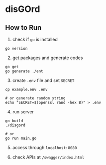 # disGOrd

## How to Run
1. check if `go` is installed
```
go version
```

2. get packages and generate codes
```
go get
go generate ./ent
```

3. create `.env` file and set `SECRET`
```
cp example.env .env

# or generate random string
echo "SECRET=$(openssl rand -hex 8)" > .env
```

4. run server
```
go build
./disgord

# or
go run main.go
```

5. access through `localhost:8080`

6. check APIs at `/swagger/index.html`
